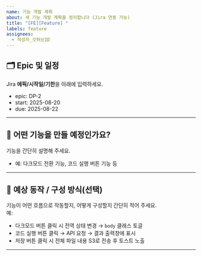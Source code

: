```yaml
---
name: 기능 개발 계획
about: 새 기능 개발 계획을 정리합니다 (Jira 연동 가능)
title: "[FE][Feature] "
labels: feature
assignees: 
  - 작성자_깃허브ID
---
```


## 🗂️ Epic 및 일정
Jira **에픽/시작일/기한**을 아래에 입력하세요.

- epic: DP-2
- start: 2025-08-20
- due: 2025-08-22

---

## 🧠 어떤 기능을 만들 예정인가요?
기능을 간단히 설명해 주세요.
- 예: 다크모드 전환 기능, 코드 실행 버튼 기능 등

---

## 🔄 예상 동작 / 구성 방식(선택)
기능이 어떤 흐름으로 작동할지, 어떻게 구성할지 간단히 적어 주세요.  
예:
- 다크모드 버튼 클릭 시 전역 상태 변경 → `body` 클래스 토글
- 코드 실행 버튼 클릭 → API 요청 → 결과 출력창에 표시
- 저장 버튼 클릭 시 전체 파일 내용 S3로 전송 후 토스트 노출

---
